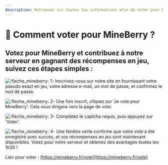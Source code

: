 ```yaml
---
description: Retrouvez ici toutes les informations afin de voter pour MineBerry
---
```


# 📓 Comment voter pour MineBerry ?

## Votez pour MineBerry et contribuez à notre serveur en gagnant des récompenses en jeu, suivez ces étapes simples :

![:fleche\_mineberry:](https://cdn.discordapp.com/emojis/1021524412975026197.webp?size=96\&quality=lossless) 1- Inscrivez-vous sur notre site en fournissant votre pseudo exact en jeu, votre adresse e-mail, un mot de passe, et confirmez le mot de passe.

![:fleche\_mineberry:](https://cdn.discordapp.com/emojis/1021524412975026197.webp?size=96\&quality=lossless) 2- Une fois inscrit, cliquez sur 'Je vote pour MineBerry'. Cela vous dirigera vers la page de vote.&#x20;

![:fleche\_mineberry:](https://cdn.discordapp.com/emojis/1021524412975026197.webp?size=96\&quality=lossless) 3- Complétez le captcha requis, puis appuyez sur 'Voter'.&#x20;

![:fleche\_mineberry:](https://cdn.discordapp.com/emojis/1021524412975026197.webp?size=96\&quality=lossless) 4- Une fenêtre verte confirme que votre vote a été enregistré avec succès, et vos récompenses en jeu sont maintenant disponibles. Votez pour notre serveur et obtenez des avantages toutes les 1h30 !

Lien pour voter : [https://mineberry.fr/vote](https://mineberry.fr/vote)

<figure><img src="../../.gitbook/assets/image (50).png" alt=""><figcaption></figcaption></figure>
